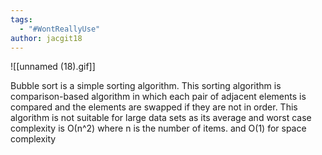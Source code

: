 ```yaml
---
tags:
  - "#WontReallyUse"
author: jacgit18
---
```


![[unnamed (18).gif]]

Bubble sort is a simple sorting algorithm. This sorting algorithm is comparison-based algorithm in which each pair of adjacent elements is compared and the elements are swapped if they are not in order. This algorithm is not suitable for large data sets as its average and worst case complexity is Ο(n^2) where n is the number of items. and O(1) for space complexity